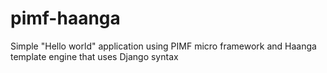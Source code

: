 pimf-haanga
===========

Simple "Hello world" application using PIMF micro framework and Haanga template engine that uses Django syntax
